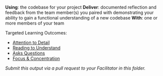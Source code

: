 **Using**: the codebase for your project
**Deliver**: documented reflection and feedback from the team member(s) you paired with demonstrating your ability to gain a functional understanding of a new codebase
**With**: one or more members of your team

Targeted Learning Outcomes:
- [Attention to Detail](https://github.com/andela/learningmap/tree/master/Phase-C/Entry-level%20Developer/Curriculum/04%20-%20Attention%20to%20Detail)
- [Reading to Understand](https://github.com/andela/learningmap/tree/master/Phase-C/Entry-level%20Developer/Curriculum/15%20-%20Reading%20to%20Understand)
- [Asks Questions](https://github.com/andela/learningmap/tree/master/Phase-C/Entry-level%20Developer/Curriculum/03%20-%20Asks%20Questions)
- [Focus & Concentration](https://github.com/andela/learningmap/tree/master/Phase-C/Entry-level%20Developer/Curriculum/08%20-%20Focus%20%26%20Concentration)

*Submit this output via a pull request to your Facilitator in this folder.*